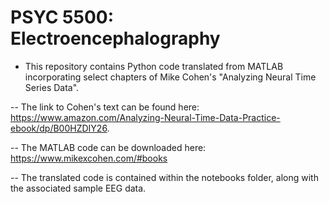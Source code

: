 # PSYC 5500: Electroencephalography

- This repository contains Python code translated from MATLAB incorporating select chapters of Mike Cohen's "Analyzing Neural Time Series Data". 

-- The link to Cohen's text can be found here: https://www.amazon.com/Analyzing-Neural-Time-Data-Practice-ebook/dp/B00HZDIY26.

-- The MATLAB code can be downloaded here: https://www.mikexcohen.com/#books

-- The translated code is contained within the notebooks folder, along with the associated sample EEG data.
